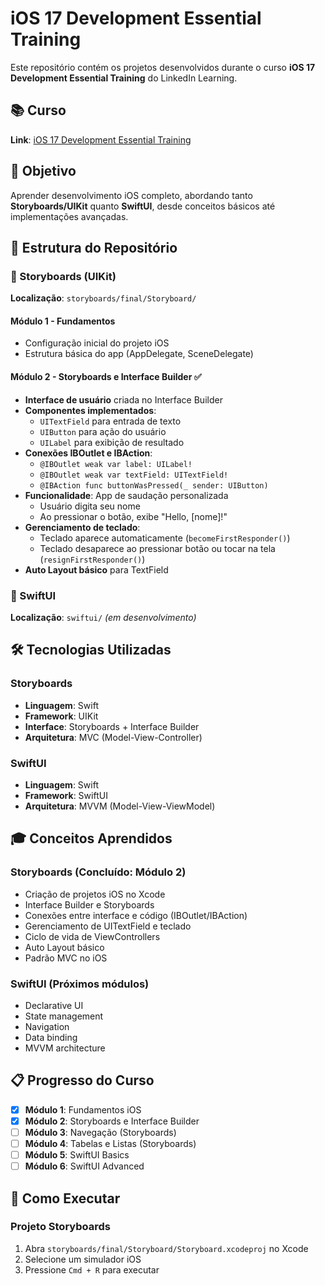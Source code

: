 # iOS 17 Development Essential Training

Este repositório contém os projetos desenvolvidos durante o curso **iOS 17 Development Essential Training** do LinkedIn Learning.

## 📚 Curso
**Link**: [iOS 17 Development Essential Training](https://www.linkedin.com/learning/ios-17-development-essential-training)

## 🎯 Objetivo
Aprender desenvolvimento iOS completo, abordando tanto **Storyboards/UIKit** quanto **SwiftUI**, desde conceitos básicos até implementações avançadas.

## 📂 Estrutura do Repositório

### 🎨 Storyboards (UIKit)
**Localização**: `storyboards/final/Storyboard/`

#### Módulo 1 - Fundamentos
- Configuração inicial do projeto iOS
- Estrutura básica do app (AppDelegate, SceneDelegate)

#### Módulo 2 - Storyboards e Interface Builder ✅
- **Interface de usuário** criada no Interface Builder
- **Componentes implementados**:
  - `UITextField` para entrada de texto
  - `UIButton` para ação do usuário  
  - `UILabel` para exibição de resultado
- **Conexões IBOutlet e IBAction**:
  - `@IBOutlet weak var label: UILabel!`
  - `@IBOutlet weak var textField: UITextField!`
  - `@IBAction func buttonWasPressed(_ sender: UIButton)`
- **Funcionalidade**: App de saudação personalizada
  - Usuário digita seu nome
  - Ao pressionar o botão, exibe "Hello, [nome]!"
- **Gerenciamento de teclado**:
  - Teclado aparece automaticamente (`becomeFirstResponder()`)
  - Teclado desaparece ao pressionar botão ou tocar na tela (`resignFirstResponder()`)
- **Auto Layout básico** para TextField

### 🚀 SwiftUI
**Localização**: `swiftui/` *(em desenvolvimento)*

## 🛠 Tecnologias Utilizadas

### Storyboards
- **Linguagem**: Swift
- **Framework**: UIKit
- **Interface**: Storyboards + Interface Builder
- **Arquitetura**: MVC (Model-View-Controller)

### SwiftUI
- **Linguagem**: Swift
- **Framework**: SwiftUI
- **Arquitetura**: MVVM (Model-View-ViewModel)

## 🎓 Conceitos Aprendidos

### Storyboards (Concluído: Módulo 2)
- Criação de projetos iOS no Xcode
- Interface Builder e Storyboards
- Conexões entre interface e código (IBOutlet/IBAction)
- Gerenciamento de UITextField e teclado
- Ciclo de vida de ViewControllers
- Auto Layout básico
- Padrão MVC no iOS

### SwiftUI (Próximos módulos)
- Declarative UI
- State management
- Navigation
- Data binding
- MVVM architecture

## 📋 Progresso do Curso

- [x] **Módulo 1**: Fundamentos iOS
- [x] **Módulo 2**: Storyboards e Interface Builder
- [ ] **Módulo 3**: Navegação (Storyboards)
- [ ] **Módulo 4**: Tabelas e Listas (Storyboards)
- [ ] **Módulo 5**: SwiftUI Basics
- [ ] **Módulo 6**: SwiftUI Advanced

## 🚀 Como Executar

### Projeto Storyboards
1. Abra `storyboards/final/Storyboard/Storyboard.xcodeproj` no Xcode
2. Selecione um simulador iOS
3. Pressione `Cmd + R` para executar